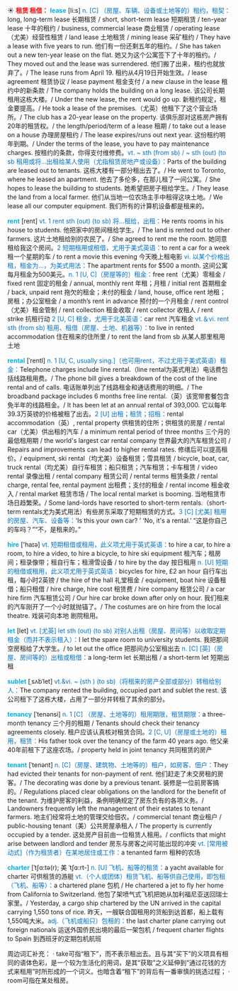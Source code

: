 ☀ <font color="red">**租赁 租借：**</font>
<font color="sky blue">**lease**</font> [li:s]
<font color="#0070c0">n. [C] （房屋、车辆、设备或土地等的）租约，租契：</font>long, long-term lease 长期租赁 / short, short-term lease 短期租赁 / ten-year lease 十年的租约 / business, commercial lease 商业租赁 / operating lease（尤美）经营性租赁 / land lease 土地租赁 / mining lease 采矿租约 / They have a lease with five years to run. 他们有一份还剩五年的租约。/ She has taken out a new ten-year lease on the flat. 她又为这个公寓签下了十年的租约。/ They moved out and the lease was surrendered. 他们搬了出来，租约也就放弃了。/ The lease runs from April 19. 租约从4月19日开始生效。/ lease agreement 租赁协议 / lease payment 租金支付 / a new clause in the lease 租约中的新条款 / The company holds the building on a long lease. 该公司长期租用这栋大楼。/ Under the new lease, the rent would go up. 新租约规定，租金要提高。/ He took a lease of the premises.（尤英）他租下了这个营业场所。/ The club has a 20-year lease on the property. 该俱乐部对这栋房产拥有20年的租赁权。/ the length/period/term of a lease 租期 / to take out a lease on a house 办理房屋租约 / The lease expires/runs out next year. 这份租约明年到期。/ Under the terms of the lease, you have to pay maintenance charges. 按租约的条款，你得支付维修费。<font color="#0070c0">vt. ~ sth (from sb) / ~ sth (out) (to sb 租用或将…出租给某人使用（尤指租赁房地产或设备）：</font>Parts of the building are leased out to tenants. 这栋大楼有一部分租出去了。/ He went to Toronto, where he leased an apartment. 他去了多伦多，在那儿租了一间公寓。/ She hopes to lease the building to students. 她希望把房子租给学生。/ They lease the land from a local farmer. 他们从当地一位农场主手中租得这块土地。/ We lease all our computer equipment. 我们所有的计算机设备都是租来的。

<font color="sky blue">**rent**</font> [rent] 
<font color="#0070c0">vt. 1 rent sth (out) (to sb) 将…租给，出租：</font>He rents rooms in his house to students. 他把家中的房间租给学生。/ The land is rented out to other farmers. 这片土地租给别的农民了。/ She agreed to rent me the room. 她同意租给我这个房间。<font color="#0070c0">2 短期租用或租借，尤用于美式英语：</font>to rent a car for a week 租一个星期的车 / to rent a movie this evening 今天晚上租电影 <font color="#0070c0">vi. 以某个价格出租，租金为…，为美式用法：</font>The apartment rents for $500 a month. 这间公寓每月租金为500美元。<font color="#0070c0">n. 1 [U, C]（房屋等的）租金：</font>free rent（尤美）零租金 / fixed rent 固定的租金 / annual, monthly rent 年租；月租 / initial rent 首期租金 / back, unpaid rent 拖欠的租金；未付的租金 / land, house, office rent 地租；房租；办公室租金 / a month’s rent in advance 预付的一个月租金 / rent control（尤美）租金管制 / rent collection 租金收取 / rent collector 收租人 / rent strike 抗租行动 <font color="#0070c0">2 [U, C] 租金，尤用于北美英语：</font>car rent 汽车租金 <font color="#0070c0">vt.＆vi. rent sth (from sb) 租用、租借（房屋、土地、机器等）：</font>to live in rented accommodation 住在租来的住所里 / to rent the land from sb 从某人那里租用土地 
           
<font color="sky blue">**rental**</font> [ˈrentl]
<font color="#0070c0">n. 1 [U, C, usually sing.]（也可用rent，不过尤用于美式英语）租金：</font>Telephone charges include line rental.（line rental为英式用法）电话费包括线路租用费。/ The phone bill gives a breakdown of the cost of the line rental and of calls. 电话账单列出了线路租金和通话费用的明细。/ The broadband package includes 6 months free line rental.（英）该宽带套餐包含免半年的线路租金。/ It has been let at an annual rental of 393,000. 它以每年39.3万英镑的价格被租了出去。<font color="#0070c0">2 [U] 出租；租赁；招租：</font>rental accommodation（英）, rental property 供租赁的住所；供租赁的房屋 / rental car（尤美）供出租的汽车 / a minimum rental period of three months 三个月的最低租用期 / the world's largest car rental company 世界最大的汽车租赁公司 / Repairs and improvements can lead to higher rental rates. 修缮后可以提高租价。/ equipment, ski rental（均尤美）设备租赁；雪具租赁 / bicycle, boat, car, truck rental（均尤美）自行车租赁；船只租赁；汽车租赁；卡车租赁 / video rental 录像出租 / rental company 租赁公司 / rental terms 租赁条款 / rental charge, rental fee, rental payment 出租费；支付的租金 / rental income 租金收入 / rental market 租赁市场 / The local rental market is booming. 当地租赁市场日趋繁荣。/ Some land-lords have resorted to short-term rentals.（short-term rentals尤为美式用法）有些房东采取了短期租赁的方式。<font color="#0070c0">3 [C] [尤美] 租用的房屋、汽车、设备等：</font>‘Is this your own car? ’ ‘No, it's a rental.’ “这是你自己的车吗？”“不，是租来的。”

<font color="sky blue">**hire**</font> ['haɪə] 
<font color="#0070c0">vt. 短期租借或租用，此义项尤用于英式英语：</font>to hire a car, to hire a room, to hire a video, to hire a bicycle, to hire ski equipment 租汽车；租房间；租录像带；租自行车；租滑雪设备 / to hire by the day 按日租用 <font color="#0070c0">n. [U] 短期的租借或租用，此义项尤用于英式英语：</font>bicycles for hire, £2 an hour 自行车出租，每小时2英镑 / the hire of the hall 礼堂租金 / equipment, boat hire 设备租借；船只租借 / hire charge, hire cost 租赁费 / hire company 租赁公司 / a car hire firm 汽车租赁公司 / Our hire car broke down after only on hour. 我们租来的汽车刚开了一个小时就抛锚了。/ The costumes are on hire from the local theatre. 戏装可向本地 剧院租用。

<font color="sky blue">**let**</font> [let] 
<font color="#0070c0">vt. [尤英] let sth (out) (to sb) 对别人出租（房屋、房间等）以收取定期租金（而并不表示租入）：</font>I let the spare room to university students. 我把那间空房租给了大学生。/ to let out the office 把那间办公室租出去 <font color="#0070c0">n. [C] [英]（房屋、房间等的）出租或租借：</font>a long-term let 长期出租 / a short-term let 短期出租
           
<font color="sky blue">**sublet**</font> [ˌsʌbˈlet]
<font color="#0070c0">vt.&vi. ~ (sth ) (to sb)（将租来的房产全部或部分）转租给别人：</font>The company rented the building, occupied part and sublet the rest. 该公司租下了这栋大楼，占用了一部分并转租了其余的部分。           
                      
<font color="sky blue">**tenancy**</font> [ˈtenənsi]
<font color="#0070c0">n. 1 [C] （房屋、土地等的）租用期限，租赁期限：</font>a three-month tenancy 三个月的租期 / Tenants should check their tenancy agreements closely. 租户应该认真核对租赁合同。<font color="#0070c0">2 [C, U]（房屋或土地的）租用，租赁：</font>His father took over the tenancy of the farm 40 years ago. 他父亲40年前租下了这座农场。/ property held in joint tenancy 共同租赁的房产

<font color="sky blue">**tenant**</font> [ˈtenənt]
<font color="#0070c0">n. [C]（房屋、建筑物、土地等的）租户，如房客、佃户：</font>They had evicted their tenants for non-payment of rent. 他们赶走了未交房租的房客。/ The decorating was done by a previous tenant. 装修是一位前房客搞的。/ Regulations placed clear obligations on the landlord for the benefit of the tenant. 为维护房客的利益，条例明确规定了房东负有的各项义务。/ Landowners frequently left the management of their estates to tenant farmers. 地主们经常将土地的管理交给佃农。/ commercial tenant 商业租户 / public-housing tenant（美）公共房屋承租人 / The property is currently occupied by a tender. 这处房产目前由一位租赁人租用。/ conflicts that might arise between landlord and tender 房东与房客之间可能出现的冲突 <font color="#0070c0">vt. [常用被动式]（作为租赁者）在某地居住或工作：</font>a tenanted farm 租种的农场

<font color="sky blue">**charter**</font> [ˈtʃɑ:tə(r); 美 ˈtʃɑ:rt-]
<font color="#0070c0">n. [U] 飞机、船等的租赁：</font>a yacht available for charter 可供租赁的游艇 <font color="#0070c0">vt.（个人或团体）租赁飞机、船等供自己使用，即包租（飞机、船等）：</font>a chartered plane 包机 / He chartered a jet to fly her home from California to Switzerland. 他包了架喷气式飞机把她从加利福尼亚送回瑞士家里。/ Yesterday, a cargo ship chartered by the UN arrived in the capital carrying 1,550 tons of rice. 昨天，一艘联合国租用的货船到达首都，船上载有1,550吨大米。<font color="#0070c0">adj.（飞机或船只）包租的：</font>the last charter plane carrying out foreign nationals 运送外国侨民出境的最后一架包机 / frequent charter flights to Spain 到西班牙的定期包机航班

周边词汇补充：
· take可指“租下”，而不表示租出去。且与其“买下”的义项具有相同的语体色彩，是一个较为生活化的用词，是其“获取”之义延伸到“通过花钱的方式来租用”时所形成的一个词义。也暗含着“租下”的背后有一番审慎的挑选过程；
· room可指在某处租房。


